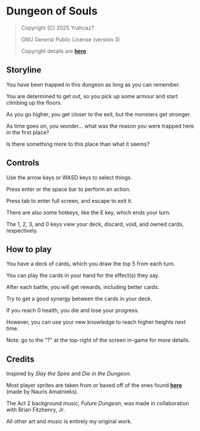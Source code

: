 # Dungeon of Souls

> Copyright (C) 2025 Yrahcaz7
>
> GNU General Public License (version 3)
>
> Copyright details are [**here**](https://github.com/Yrahcaz7/Dungeon-of-Souls/blob/main/LICENSE.txt).

## Storyline

You have been trapped in this dungeon as long as you can remember.

You are determined to get out, so you pick up some armour and start climbing up the floors.

As you go higher, you get closer to the exit, but the monsters get stronger.

As time goes on, you wonder... what was the reason you were trapped here in the first place?

Is there something more to this place than what it seems?

## Controls

Use the arrow keys or WASD keys to select things.

Press enter or the space bar to perform an action.

Press tab to enter full screen, and escape to exit it.

There are also some hotkeys, like the E key, which ends your turn.

The 1, 2, 3, and 0 keys view your deck, discard, void, and owned cards, respectively.

## How to play

You have a deck of cards, which you draw the top 5 from each turn.

You can play the cards in your hand for the effect(s) they say.

After each battle, you will get rewards, including better cards.

Try to get a good synergy between the cards in your deck.

If you reach 0 health, you die and lose your progress.

However, you can use your new knowledge to reach higher heights next time.

Note: go to the "?" at the top-right of the screen in-game for more details.

## Credits

Inspired by *Slay the Spire* and *Die in the Dungeon*.

Most player sprites are taken from or based off of the ones found [**here**](https://aamatniekss.itch.io/fantasy-knight-free-pixelart-animated-character) (made by Nauris Amatnieks).

The Act 2 background music, *Future Dungeon*, was made in collaboration with Brian Fitzhenry, Jr.

All other art and music is entirely my original work.
